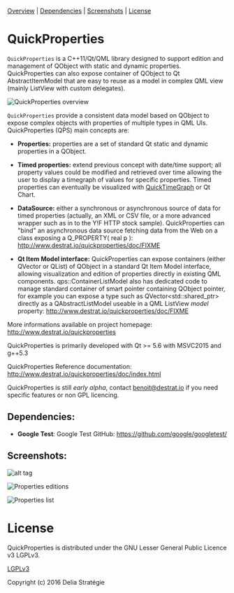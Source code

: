 [Overview](#QuickProperties) |
[Dependencies](#Dependencies) |
[Screenshots](#Screenshots) |
[License](#license)

QuickProperties
============================

`QuickProperties` is a C++11/Qt/QML library designed to support edition and management of QObject with static and dynamic properties. QuickProperties can also expose container of QObject to Qt AbstractItemModel that are easy to reuse as a model in complex QML view (mainly ListView with custom delegates).

![QuickProperties overview](https://github.com/cneben/QuickProperties/blob/master/doc/qps-overview.png)

`QuickProperties` provide a consistent data model based on QObject to expose complex objects with properties of multiple types in QML UIs. QuickProperties (QPS) main concepts are:
- **Properties:** properties are a set of standard Qt static and dynamic properties in a QObject.

- **Timed properties:** extend previous concept with date/time support; all property values could be modified and retrieved over time allowing the user to display a timegraph of values for specific properties. Timed properties can eventually be visualized with [QuickTimeGraph](https://github.com/cneben/QuickTimeGraph) or Qt Chart.

- **DataSource:** either a synchronous or asynchronous source of data for timed properties (actually, an XML or CSV file, or a more advanced wrapper such as in to the Y!F  HTTP stock sample). QuickProperties can "bind" an asynchronous data source fetching data from the Web on a class exposing a Q_PROPERTY( real p ): http://www.destrat.io/quickproperties/doc/FIXME

- **Qt Item Model interface:** QuickProperties can expose containers (either QVector or QList) of QObject in a standard Qt Item Model interface, allowing visualization and edition of properties directly in existing QML components. qps::ContainerListModel also has dedicated code to manage standard container of smart pointer containing QObject pointer, for example you can expose a type such as QVector<std::shared_ptr<QObject>> directly as a QAbstractListModel useable in a QML ListView *model* property: http://www.destrat.io/quickproperties/doc/FIXME

More informations available on project homepage: http://www.destrat.io/quickproperties

QuickProperties is primarily developed with Qt >= 5.6 with MSVC2015 and g++5.3

QuickProperties Reference documentation: http://www.destrat.io/quickproperties/doc/index.html

QuickProperties is still _early alpha_, contact benoit@destrat.io if you need specific features or non GPL licencing.

## Dependencies:

- **Google Test**: Google Test GitHub: https://github.com/google/googletest/

## Screenshots:

![alt tag](http://www.qanava.org/doc/qps/timegraph.png)

![Properties editions](https://github.com/cneben/QuickProperties/blob/master/doc/web/docs/images/propsedit.png)

![Properties list](https://github.com/cneben/QuickProperties/blob/master/doc/web/docs/images/propslist.png)

License
=======
QuickProperties is distributed under the GNU Lesser General Public Licence v3 LGPLv3.

[LGPLv3](https://github.com/cneben/QuickProperties/blob/master/lgpl.txt)

Copyright (c) 2016 Delia Stratégie